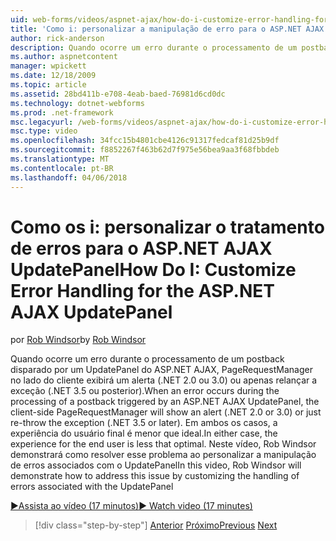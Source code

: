 ```yaml
---
uid: web-forms/videos/aspnet-ajax/how-do-i-customize-error-handling-for-the-aspnet-ajax-updatepanel
title: 'Como i: personalizar a manipulação de erro para o ASP.NET AJAX UpdatePanel | Microsoft Docs'
author: rick-anderson
description: Quando ocorre um erro durante o processamento de um postback disparado por um UpdatePanel do ASP.NET AJAX, do lado do cliente PageRequestManager mostrará um alerta (. NE....
ms.author: aspnetcontent
manager: wpickett
ms.date: 12/18/2009
ms.topic: article
ms.assetid: 28bd411b-e708-4eab-baed-76981d6cd0dc
ms.technology: dotnet-webforms
ms.prod: .net-framework
msc.legacyurl: /web-forms/videos/aspnet-ajax/how-do-i-customize-error-handling-for-the-aspnet-ajax-updatepanel
msc.type: video
ms.openlocfilehash: 34fcc15b4801cbe4126c91317fedcaf81d25b9df
ms.sourcegitcommit: f8852267f463b62d7f975e56bea9aa3f68fbbdeb
ms.translationtype: MT
ms.contentlocale: pt-BR
ms.lasthandoff: 04/06/2018
---
```

<a name="how-do-i-customize-error-handling-for-the-aspnet-ajax-updatepanel"></a><span data-ttu-id="8fe7e-103">Como os i: personalizar o tratamento de erros para o ASP.NET AJAX UpdatePanel</span><span class="sxs-lookup"><span data-stu-id="8fe7e-103">How Do I: Customize Error Handling for the ASP.NET AJAX UpdatePanel</span></span>
====================
<span data-ttu-id="8fe7e-104">por [Rob Windsor](https://twitter.com/robwindsor)</span><span class="sxs-lookup"><span data-stu-id="8fe7e-104">by [Rob Windsor](https://twitter.com/robwindsor)</span></span>

<span data-ttu-id="8fe7e-105">Quando ocorre um erro durante o processamento de um postback disparado por um UpdatePanel do ASP.NET AJAX, PageRequestManager no lado do cliente exibirá um alerta (.NET 2.0 ou 3.0) ou apenas relançar a exceção (.NET 3.5 ou posterior).</span><span class="sxs-lookup"><span data-stu-id="8fe7e-105">When an error occurs during the processing of a postback triggered by an ASP.NET AJAX UpdatePanel, the client-side PageRequestManager will show an alert (.NET 2.0 or 3.0) or just re-throw the exception (.NET 3.5 or later).</span></span> <span data-ttu-id="8fe7e-106">Em ambos os casos, a experiência do usuário final é menor que ideal.</span><span class="sxs-lookup"><span data-stu-id="8fe7e-106">In either case, the experience for the end user is less that optimal.</span></span> <span data-ttu-id="8fe7e-107">Neste vídeo, Rob Windsor demonstrará como resolver esse problema ao personalizar a manipulação de erros associados com o UpdatePanel</span><span class="sxs-lookup"><span data-stu-id="8fe7e-107">In this video, Rob Windsor will demonstrate how to address this issue by customizing the handling of errors associated with the UpdatePanel</span></span>

[<span data-ttu-id="8fe7e-108">&#9654;Assista ao vídeo (17 minutos)</span><span class="sxs-lookup"><span data-stu-id="8fe7e-108">&#9654; Watch video (17 minutes)</span></span>](https://channel9.msdn.com/Blogs/ASP-NET-Site-Videos/how-do-i-customize-error-handling-for-the-aspnet-ajax-updatepanel)

> [!div class="step-by-step"]
> <span data-ttu-id="8fe7e-109">[Anterior](set-up-your-development-environment-for-aspnet-20.md)
> [Próximo](how-do-i-use-aspnet-ajax-client-templates.md)</span><span class="sxs-lookup"><span data-stu-id="8fe7e-109">[Previous](set-up-your-development-environment-for-aspnet-20.md)
[Next](how-do-i-use-aspnet-ajax-client-templates.md)</span></span>
